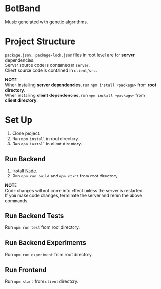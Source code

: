 # BotBand

Music generated with genetic algorithms.

# Project Structure

`package.json, package-lock.json` files in root level are for **server** dependencies.\
Server source code is contained in `server`.\
Client source code is contained in `client/src`.

**NOTE**\
When installing **server dependencies**, run `npm install <package>` from **root directory**.\
When installing **client dependencies**, run `npm install <package>` from **client directory**.

# Set Up

1. Clone project.
1. Run `npm install` in root directory.
1. Run `npm install` in client directory.

## Run Backend

1. Install [Node](https://nodejs.org/en/).
1. Run `npm run build` and `npm start` from root directory.

**NOTE**\
Code changes will not come into effect unless the server is restarted.\
If you make code changes, terminate the server and rerun the above commands.

## Run Backend Tests

Run `npm run test` from root directory.

## Run Backend Experiments

Run `npm run experiment` from root directory.

## Run Frontend

Run `npm start` from `client` directory.
